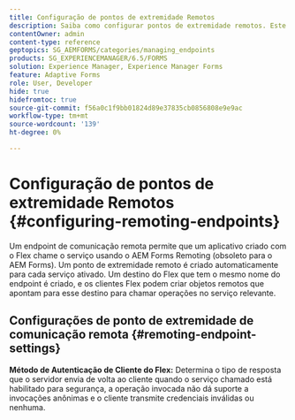 ```yaml
---
title: Configuração de pontos de extremidade Remotos
description: Saiba como configurar pontos de extremidade remotos. Este documento explica como habilitar o aplicativo criado com o Flex para chamar o serviço usando o AEM Forms Remoting.
contentOwner: admin
content-type: reference
geptopics: SG_AEMFORMS/categories/managing_endpoints
products: SG_EXPERIENCEMANAGER/6.5/FORMS
solution: Experience Manager, Experience Manager Forms
feature: Adaptive Forms
role: User, Developer
hide: true
hidefromtoc: true
source-git-commit: f56a0c1f9bb01824d89e37835cb0856808e9e9ac
workflow-type: tm+mt
source-wordcount: '139'
ht-degree: 0%

---
```


# Configuração de pontos de extremidade Remotos {#configuring-remoting-endpoints}

Um endpoint de comunicação remota permite que um aplicativo criado com o Flex chame o serviço usando o AEM Forms Remoting (obsoleto para o AEM Forms). Um ponto de extremidade remoto é criado automaticamente para cada serviço ativado. Um destino do Flex que tem o mesmo nome do endpoint é criado, e os clientes Flex podem criar objetos remotos que apontam para esse destino para chamar operações no serviço relevante.

## Configurações de ponto de extremidade de comunicação remota {#remoting-endpoint-settings}

**Método de Autenticação de Cliente do Flex:** Determina o tipo de resposta que o servidor envia de volta ao cliente quando o serviço chamado está habilitado para segurança, a operação invocada não dá suporte a invocações anônimas e o cliente transmite credenciais inválidas ou nenhuma.
